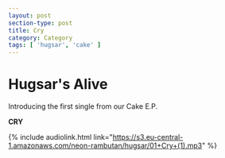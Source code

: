 ```yaml
---
layout: post
section-type: post
title: Cry
category: Category
tags: [ 'hugsar', 'cake' ]
---
```


Hugsar's Alive
==============

Introducing the first single from our Cake E.P.

**CRY**

{% include audiolink.html link="https://s3.eu-central-1.amazonaws.com/neon-rambutan/hugsar/01+Cry+(1).mp3" %}